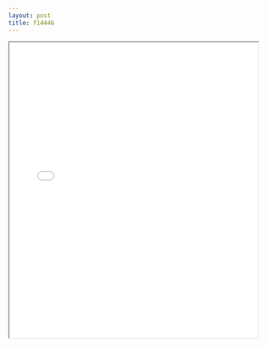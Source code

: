 ```yaml
---
layout: post
title: f14446
---
```


<div class="pdf-container">
<iframe src="/ea/assets/pdfs/f14446.pdf" height="600" width="100%" allowFullScreen="true"></iframe>
</div>

